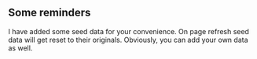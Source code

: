 ## Some reminders
I have added some seed data for your convenience. On page refresh seed data will get reset to their originals.
Obviously, you can add your own data as well.